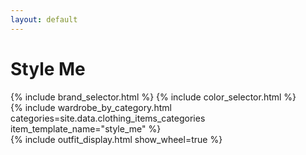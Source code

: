 ```yaml
---
layout: default
---
```


<h1>Style Me</h1>

<div id="style-me-wrap">
  <div id="style-me-wardrobe-and-filters-wrap">
    <div id="style-me-filters">
      {% include brand_selector.html %}
      {% include color_selector.html %}
    </div>
    <div id="wardrobe-wrap">
      {% include wardrobe_by_category.html categories=site.data.clothing_items_categories  item_template_name="style_me" %}
    </div>
  </div>
  <div id="style-me-outfit">
    {% include outfit_display.html show_wheel=true %}
  </div>
</div>


<script>
    {% include outfit_display_setup.js %}
    function showWheel(stack) {}
    function hideWheel(stack) {}

    function generateId(str) {
        return str.trim().toLowerCase().replace(/\s+/g, '-').replace(/[^a-z0-9\-]/g, '');
    }

    const outfitStack = document.querySelector('.outfit-stack');
    const wheel = document.querySelector('.wheel');
    const selectedItems = [];

    function updateWheelAngles() {
        const wheelLinks = wheel.querySelectorAll('.outfit-wheel-item-image-wrap');
        const angle = 360 / selectedItems.length;

        wheelLinks.forEach((link, index) => {
            link.style.setProperty('--angle', `${index * angle}deg`);
        });
    }

    function toggleItemSelection(item) {
        const itemName = item.dataset.name;
        const itemId = generateId(itemName);
        
        if (selectedItems.includes(itemName)) {
            selectedItems.splice(selectedItems.indexOf(itemName), 1);
            
            const existingImg = outfitStack.querySelector(`img[data-item-id="${itemId}"]`);
            if (existingImg) outfitStack.removeChild(existingImg);
    
            const existingWheelItem = wheel.querySelector(`a[data-item-id="${itemId}"]`);
            if (existingWheelItem) wheel.removeChild(existingWheelItem);
    
        } else {
            selectedItems.push(itemName);
            
            const img = document.createElement('img');
            img.src = item.dataset.wornImage;
            img.alt = itemName;
            img.className = 'outfit-item-image';
            img.style.zIndex = item.dataset.zIndex;
            img.setAttribute('data-item-id', itemId);
            outfitStack.prepend(img);
    
            
            const wheelLink = document.createElement('a');
            wheelLink.className = 'outfit-wheel-item-image-wrap';
            wheelLink.setAttribute('data-item-id', itemId);
    
            const wheelDiv = document.createElement('div');
            const wheelImg = document.createElement('img');
            wheelImg.src = item.dataset.image;
            wheelImg.alt = itemName;
            wheelImg.className = 'outfit-wheel-item-image';
    
            wheelDiv.appendChild(wheelImg);
            wheelLink.appendChild(wheelDiv);
            wheel.appendChild(wheelLink);
        }
        
        updateWheelAngles();
    }

    document.addEventListener('DOMContentLoaded', function () {
        const stackItems = document.querySelectorAll('#style-me-outfit .outfit-item-image');
        stackItems.forEach((item) => {
            item.style.zIndex = (parseInt(window.getComputedStyle(item).zIndex, 10) || 0) + 20;
        });

        const nextCollapsibles = document.querySelectorAll(".collapsible-header");

        nextCollapsibles.forEach(function (e) {
            e.addEventListener("click", function () {
                this.classList.toggle("collapsed");
                this.nextElementSibling.classList.toggle("hidden");
            });
            
            e.classList.toggle("collapsed");
            e.nextElementSibling.classList.toggle("hidden");
        });
        
        function filterWardrobeItems() {
        const selectedBrands = Array.from(document.querySelectorAll('.brand-checkbox-wrap input:checked'))
                                   .map(input => input.value.toLowerCase());
        const selectedColors = Array.from(document.querySelectorAll('.color-selector.selected'))
                                   .map(colorEl => colorEl.dataset.color.toLowerCase());
        
        const wardrobeItems = document.querySelectorAll('.wardrobe-item');
        
        wardrobeItems.forEach(item => {
          const itemBrand = item.dataset.brand.toLowerCase();
          const itemColors = item.dataset.colors.toLowerCase().split(" ");
          
          const brandMatch = selectedBrands.length === 0 || selectedBrands.includes(itemBrand);
          const colorMatch = selectedColors.length === 0 || itemColors.some(color => selectedColors.includes(color));
        
          if (brandMatch && colorMatch) {
            item.style.display = '';
          } else {
            item.style.display = 'none';
          }
        });
        
        const categoryWraps = document.querySelectorAll('.category-wrap');
          categoryWraps.forEach(categoryWrap => {
          const visibleItems = categoryWrap.querySelectorAll('.wardrobe-item:not([style*="display: none"])');
          categoryWrap.style.display = visibleItems.length > 0 ? '' : 'none';
        });
        }
        
        function setupColorSelector() {
        const familyCheckboxes = document.querySelectorAll(".color-family-checkbox");
        familyCheckboxes.forEach(familyCheckbox => {
          familyCheckbox.addEventListener("click", filterWardrobeItems);
        });
        
        const colorSelectors = document.querySelectorAll(".color-selector");
        colorSelectors.forEach(colorSelector => {
          colorSelector.addEventListener("click", filterWardrobeItems);
        });
        }
        
        function setupBrandSelector() {
        const brandWidgets = document.querySelectorAll('.brand-widget');
        
        brandWidgets.forEach(brandWidget => {
          const resetButton = brandWidget.querySelector(".all-brands-toggle-button");
          resetButton.addEventListener('click', () => {
            brandWidget.querySelectorAll('input[name="brand"]').forEach(checkbox => {
              checkbox.checked = false;
            });
            filterWardrobeItems();
          });
        
          const searchInput = brandWidget.querySelector('.brand-search');
          searchInput.addEventListener('input', () => {
            const filterValue = searchInput.value.toLowerCase();
            brandWidget.querySelectorAll('.brand-checkbox-wrap').forEach(item => {
              item.style.display = item.dataset.brand.toLowerCase().includes(filterValue) ? '' : 'none';
            });
          });
        
          brandWidget.querySelectorAll('input[name="brand"]').forEach(checkbox => {
            checkbox.addEventListener('change', filterWardrobeItems);
          });
        });
        }
        
        setupColorSelector();
        setupBrandSelector();
    });
</script>
